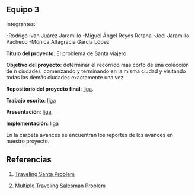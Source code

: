 ## Equipo 3

Integrantes:

-Rodrigo Ivan Juárez Jaramillo
-Miguel Ángel Reyes Retana
-Joel Jaramillo Pacheco
-Mónica Altagracia García López

**Título del proyecto**: El problema de Santa viajero

**Objetivo del proyecto**: determinar el recorrido más corto de una colección de n ciudades, comenzando y terminando en la misma ciudad y visitando todas las demás ciudades exactamente una vez.

**Repositorio del proyecto final**: [liga](https://github.com/mogarcia62/Proyecto-final-equipo3-meo-2021).

**Trabajo escrito**: [liga](https://github.com/mogarcia62/Proyecto-final-equipo3-meo-2021/blob/main/Proyecto_final.pdf)

**Presentación**: [liga](https://github.com/mogarcia62/Proyecto-final-equipo3-meo-2021).

**Implementación**: [liga](https://github.com/mogarcia62/Proyecto-final-equipo3-meo-2021/blob/main/MNO_proyecto_final__equipo3.ipynb)

En la carpeta avances se encuentran los reportes de los avances en nuestro proyecto.

## Referencias

1) [Traveling Santa Problem](https://www.kaggle.com/c/traveling-santa-problem/data?select=santa_cities.csv)

2) [Multiple Traveling Salesman Problem](https://colab.research.google.com/github/cvxpy/cvxpy/blob/master/examples/notebooks/WWW/mTSP_en.ipynb)
